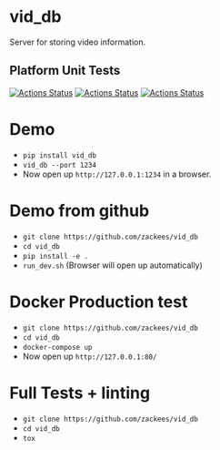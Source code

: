 # vid_db

Server for storing video information.

## Platform Unit Tests
[![Actions Status](https://github.com/zackees/vid_db/workflows/MacOS_Tests/badge.svg)](https://github.com/zackees/vid_db/actions/workflows/test_macos.yml)
[![Actions Status](https://github.com/zackees/vid_db/workflows/Win_Tests/badge.svg)](https://github.com/zackees/vid_db/actions/workflows/test_win.yml)
[![Actions Status](https://github.com/zackees/vid_db/workflows/Ubuntu_Tests/badge.svg)](https://github.com/zackees/vid_db/actions/workflows/test_ubuntu.yml)

# Demo

  * `pip install vid_db`
  * `vid_db --port 1234`
  * Now open up `http://127.0.0.1:1234` in a browser.

# Demo from github

  * `git clone https://github.com/zackees/vid_db`
  * `cd vid_db`
  * `pip install -e .`
  * `run_dev.sh` (Browser will open up automatically)

# Docker Production test

  * `git clone https://github.com/zackees/vid_db`
  * `cd vid_db`
  * `docker-compose up`
  * Now open up `http://127.0.0.1:80/`

# Full Tests + linting

  * `git clone https://github.com/zackees/vid_db`
  * `cd vid_db`
  * `tox`

